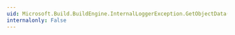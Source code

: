 ```yaml
---
uid: Microsoft.Build.BuildEngine.InternalLoggerException.GetObjectData(System.Runtime.Serialization.SerializationInfo,System.Runtime.Serialization.StreamingContext)
internalonly: False
---
```

